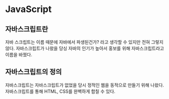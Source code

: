 # JavaScript

## 자바스크립트란
자바 스크립트는 이름 때문에 자바에서 파생된건가? 라고 생각할 수 있지만 전혀 그렇지 않다. 자바스크립트가 나왔을 당싱 자바의 인기가 높아서 홍보를 위해 자바스크립트라고 이름을 바꿨다.

## 자바스크립트의 정의
자바스크립트는 자바스크립트가 없었을 당시 정적인 웹을 동적으로 만들기 위해 나왔다. 자바스크립트를 통해 HTML, CSS를 완벽하게 합칠 수 있다.
